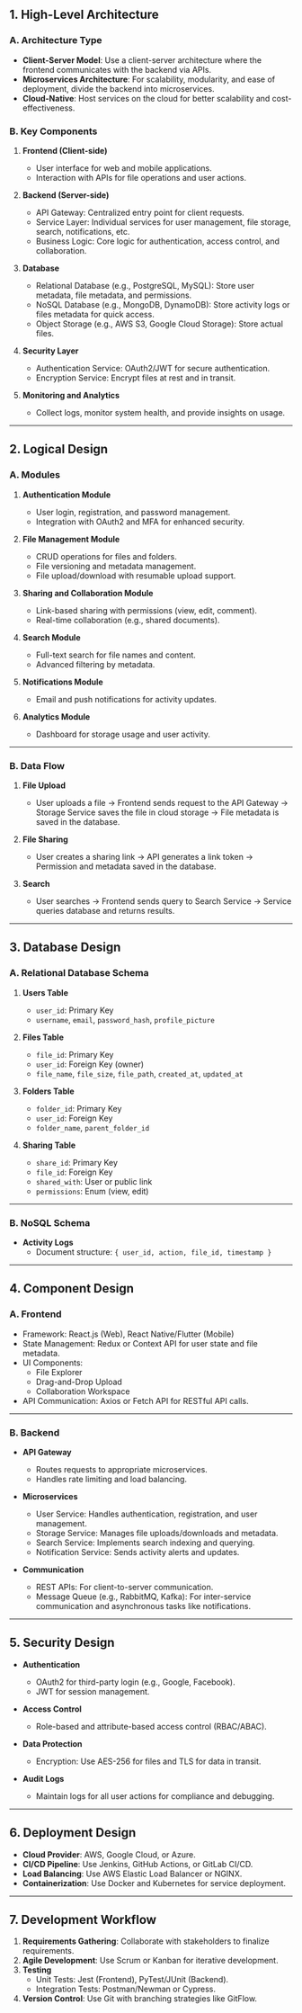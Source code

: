 

## **1. High-Level Architecture**
### **A. Architecture Type**
- **Client-Server Model**: Use a client-server architecture where the frontend communicates with the backend via APIs.
- **Microservices Architecture**: For scalability, modularity, and ease of deployment, divide the backend into microservices.
- **Cloud-Native**: Host services on the cloud for better scalability and cost-effectiveness.

### **B. Key Components**
1. **Frontend (Client-side)**
   - User interface for web and mobile applications.
   - Interaction with APIs for file operations and user actions.

2. **Backend (Server-side)**
   - API Gateway: Centralized entry point for client requests.
   - Service Layer: Individual services for user management, file storage, search, notifications, etc.
   - Business Logic: Core logic for authentication, access control, and collaboration.

3. **Database**
   - Relational Database (e.g., PostgreSQL, MySQL): Store user metadata, file metadata, and permissions.
   - NoSQL Database (e.g., MongoDB, DynamoDB): Store activity logs or files metadata for quick access.
   - Object Storage (e.g., AWS S3, Google Cloud Storage): Store actual files.

4. **Security Layer**
   - Authentication Service: OAuth2/JWT for secure authentication.
   - Encryption Service: Encrypt files at rest and in transit.

5. **Monitoring and Analytics**
   - Collect logs, monitor system health, and provide insights on usage.

---

## **2. Logical Design**
### **A. Modules**
1. **Authentication Module**
   - User login, registration, and password management.
   - Integration with OAuth2 and MFA for enhanced security.

2. **File Management Module**
   - CRUD operations for files and folders.
   - File versioning and metadata management.
   - File upload/download with resumable upload support.

3. **Sharing and Collaboration Module**
   - Link-based sharing with permissions (view, edit, comment).
   - Real-time collaboration (e.g., shared documents).

4. **Search Module**
   - Full-text search for file names and content.
   - Advanced filtering by metadata.

5. **Notifications Module**
   - Email and push notifications for activity updates.

6. **Analytics Module**
   - Dashboard for storage usage and user activity.

---

### **B. Data Flow**
1. **File Upload**
   - User uploads a file → Frontend sends request to the API Gateway → Storage Service saves the file in cloud storage → File metadata is saved in the database.
   
2. **File Sharing**
   - User creates a sharing link → API generates a link token → Permission and metadata saved in the database.

3. **Search**
   - User searches → Frontend sends query to Search Service → Service queries database and returns results.

---

## **3. Database Design**
### **A. Relational Database Schema**
1. **Users Table**
   - `user_id`: Primary Key
   - `username`, `email`, `password_hash`, `profile_picture`

2. **Files Table**
   - `file_id`: Primary Key
   - `user_id`: Foreign Key (owner)
   - `file_name`, `file_size`, `file_path`, `created_at`, `updated_at`

3. **Folders Table**
   - `folder_id`: Primary Key
   - `user_id`: Foreign Key
   - `folder_name`, `parent_folder_id`

4. **Sharing Table**
   - `share_id`: Primary Key
   - `file_id`: Foreign Key
   - `shared_with`: User or public link
   - `permissions`: Enum (view, edit)

---

### **B. NoSQL Schema**
- **Activity Logs**
  - Document structure: `{ user_id, action, file_id, timestamp }`

---

## **4. Component Design**
### **A. Frontend**
- Framework: React.js (Web), React Native/Flutter (Mobile)
- State Management: Redux or Context API for user state and file metadata.
- UI Components:
  - File Explorer
  - Drag-and-Drop Upload
  - Collaboration Workspace
- API Communication: Axios or Fetch API for RESTful API calls.

---

### **B. Backend**
- **API Gateway**
  - Routes requests to appropriate microservices.
  - Handles rate limiting and load balancing.

- **Microservices**
  - User Service: Handles authentication, registration, and user management.
  - Storage Service: Manages file uploads/downloads and metadata.
  - Search Service: Implements search indexing and querying.
  - Notification Service: Sends activity alerts and updates.

- **Communication**
  - REST APIs: For client-to-server communication.
  - Message Queue (e.g., RabbitMQ, Kafka): For inter-service communication and asynchronous tasks like notifications.

---

## **5. Security Design**
- **Authentication**
  - OAuth2 for third-party login (e.g., Google, Facebook).
  - JWT for session management.
  
- **Access Control**
  - Role-based and attribute-based access control (RBAC/ABAC).
  
- **Data Protection**
  - Encryption: Use AES-256 for files and TLS for data in transit.

- **Audit Logs**
  - Maintain logs for all user actions for compliance and debugging.

---

## **6. Deployment Design**
- **Cloud Provider**: AWS, Google Cloud, or Azure.
- **CI/CD Pipeline**: Use Jenkins, GitHub Actions, or GitLab CI/CD.
- **Load Balancing**: Use AWS Elastic Load Balancer or NGINX.
- **Containerization**: Use Docker and Kubernetes for service deployment.

---

## **7. Development Workflow**
1. **Requirements Gathering**: Collaborate with stakeholders to finalize requirements.
2. **Agile Development**: Use Scrum or Kanban for iterative development.
3. **Testing**
   - Unit Tests: Jest (Frontend), PyTest/JUnit (Backend).
   - Integration Tests: Postman/Newman or Cypress.
4. **Version Control**: Use Git with branching strategies like GitFlow.
